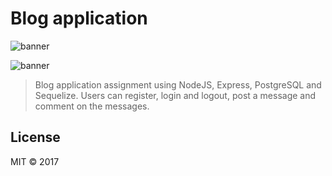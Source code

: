 # Blog application

![banner](http://members.chello.nl/m.van.duren/img/blog.png)


![banner](http://members.chello.nl/m.van.duren/img/mobile.png)


> Blog application assignment using NodeJS, Express, PostgreSQL and Sequelize. Users can register, login and logout, post a message and comment on the messages.  


## License

MIT © 2017 
